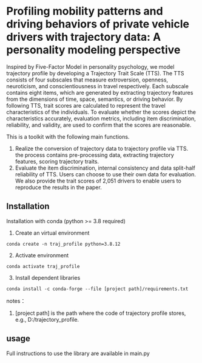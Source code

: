 # Profiling mobility patterns and driving behaviors of private vehicle drivers with trajectory data: A personality modeling perspective
Inspired by Five-Factor Model in personality psychology, we model trajectory profile by developing a Trajectory Trait Scale (TTS). The TTS consists of four subscales that measure extroversion, openness, neuroticism, and conscientiousness in travel respectively. Each subscale contains eight items, which are generated by extracting trajectory features from the dimensions of time, space, semantics, or driving behavior. By following TTS, trait scores are calculated to represent the travel characteristics of the individuals. To evaluate whether the scores depict the characteristics accurately, evaluation metrics, including item discrimination, reliability, and validity, are used to confirm that the scores are reasonable.

This is a toolkit with the following main functions.
1. Realize the conversion of trajectory data to trajectory profile via TTS. the process contains pre-processing data, extracting trajectory features, scoring trajectory traits.
2. Evaluate the item discrimination, internal consistency and data split-half reliability of TTS. Users can choose to use their own data for evaluation. We also provide the trait scores of 2,051 drivers to enable users to reproduce the results in the paper.

## Installation
Installation with conda (python >= 3.8 required)
1. Create an virtual environment
```
conda create -n traj_profile python=3.8.12
```
2. Activate environment
```
conda activate traj_profile
```
3. Install dependent libraries
```
conda install -c conda-forge --file [project path]/requirements.txt
```
notes：
1) [project path] is the path where the code of trajectory profile stores, e.g., D:/trajectory_profile.

## usage
Full instructions to use the library are available in main.py

